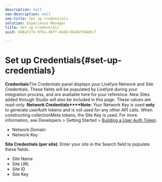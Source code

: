 ```yaml
---
description: null
seo-description: null
seo-title: Set up Credentials
solution: Experience Manager
title: Set up Credentials
uuid: 688af27e-97ba-4bff-8edd-6be82f48e6c7

---
```


# Set up Credentials{#set-up-credentials}

 **Credentials**The Credentials panel displays your Livefyre Network and Site Credentials. These fields will be populated by Livefyre during your integration process, and are available here for your reference. New Sites added through Studio will also be included in this page. These values are read-only.
**Network Credentials****Note:** Your Network Key is used **only** to generate userAuth tokens and is not used for any other API calls. When constructing collectionMeta tokens, the Site Key is used. For more information, see Developers > Getting Started > [Building a User Auth Token](https://answers.livefyre.com/developers/getting-started/tokens/auth/).

* Network Domain
* Network Key

**Site Credentials (per site)**: Enter your site in the Search field to populate these fields.

* Site Name
* Site URL
* Site ID
* Site Key

